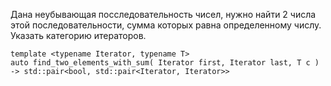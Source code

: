 Дана неубывающая посследовательность чисел, нужно найти 2 числа этой последовательности, сумма которых равна определенному числу. Указать категорию итераторов.
```ShellSession
template <typename Iterator, typename T>
auto find_two_elements_with_sum( Iterator first, Iterator last, T c )
-> std::pair<bool, std::pair<Iterator, Iterator>> 
```
